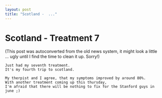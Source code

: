 ```yaml
---
layout: post
title: "Scotland -  ..."
---
```

<h1>Scotland - Treatment 7</h1>
(This post was autoconverted from the old news system,
it might look a little ... ugly until I find the time
to clean it up.
Sorry!)

    Just had my seventh treatment.
    It's my fourth trip to scotland.
    
    My therpist and I agree, that my symptoms improved by around 80%.
    With another treatment coming up this thursday,
    I'm afraid that there will be nothing to fix for the Stanford guys in june ;)
    

